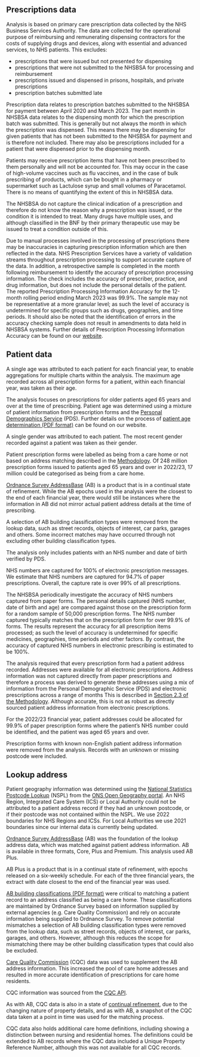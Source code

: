 ## Prescriptions data

Analysis is based on primary care prescription data collected by the NHS Business Services Authority. The data are collected for the operational purpose of reimbursing and remunerating dispensing contractors for the costs of supplying drugs and devices, along with essential and advanced services, to NHS patients. This excludes:
  *	prescriptions that were issued but not presented for dispensing
  *	prescriptions that were not submitted to the NHSBSA for processing and reimbursement
  *	prescriptions issued and dispensed in prisons, hospitals, and private prescriptions
  *	prescription batches submitted late

Prescription data relates to prescription batches submitted to the NHSBSA for payment between April 2020 and March 2023. The part month in NHSBSA data relates to the dispensing month for which the prescription batch was submitted. This is generally but not always the month in which the prescription was dispensed. This means there may be dispensing for given patients that has not been submitted to the NHSBSA for payment and is therefore not included. There may also be prescriptions included for a patient that were dispensed prior to the dispensing month.

Patients may receive prescription items that have not been prescribed to them personally and will not be accounted for. This may occur in the case of high-volume vaccines such as flu vaccines, and in the case of bulk prescribing of products, which can be bought in a pharmacy or supermarket such as Lactulose syrup and small volumes of Paracetamol. There is no means of quantifying the extent of this in NHSBSA data.

The NHSBSA do not capture the clinical indication of a prescription and therefore do not know the reason why a prescription was issued, or the condition it is intended to treat. Many drugs have multiple uses, and although classified in the BNF by their primary therapeutic use may be issued to treat a condition outside of this.

Due to manual processes involved in the processing of prescriptions there may be inaccuracies in capturing prescription information which are then reflected in the data. NHS Prescription Services have a variety of validation streams throughout prescription processing to support accurate capture of the data. In addition, a retrospective sample is completed in the month following reimbursement to identify the accuracy of prescription processing information. The check includes the accuracy of prescriber, practice, and drug information, but does not include the personal details of the patient. The reported Prescription Processing Information Accuracy for the 12-month rolling period ending March 2023 was 99.9%. The sample may not be representative at a more granular level; as such the level of accuracy is undetermined for specific groups such as drugs, geographies, and time periods. It should also be noted that the identification of errors in the accuracy checking sample does not result in amendments to data held in NHSBSA systems. Further details of Prescription Processing Information Accuracy can be found on our [website](https://www.nhsbsa.nhs.uk/pharmacies-gp-practices-and-appliance-contractors/payments-and-pricing/how-we-process-prescriptions).

## Patient data

A single age was attributed to each patient for each financial year, to enable aggregations for multiple charts within the analysis. The maximum age recorded across all prescription forms for a patient, within each financial year, was taken as their age.

The analysis focuses on prescriptions for older patients aged 65 years and over at the time of prescribing. Patient age was determined using a mixture of patient information from prescription forms and the [Personal Demographics Service](https://digital.nhs.uk/services/demographics) (PDS). Further details on the process of [patient age determination (PDF format)](https://www.nhsbsa.nhs.uk/sites/default/files/2018-02/180115%20Age%20Logic%20Summary%20Flow%20Chart%20-%20Revised%20Layout.pdf) can be found on our website.

A single gender was attributed to each patient. The most recent gender recorded against a patient was taken as their gender.

Patient prescription forms were labelled as being from a care home or not based on address matching described in the [Methodology](https://rpubs.com/nhsbsa-data-analytics/methodology). Of 248 million prescription forms issued to patients aged 65 years and over in 2022/23, 17 million could be categorised as being from a care home.

[Ordnance Survey AddressBase](https://www.ordnancesurvey.co.uk/business-government/products/addressbase) (AB) is a product that is in a continual state of refinement. While the AB epochs used in the analysis were the closest to the end of each financial year, there would still be instances where the information in AB did not mirror actual patient address details at the time of prescribing.

A selection of AB building classification types were removed from the lookup data, such as street records, objects of interest, car parks, garages and others. Some incorrect matches may have occurred through not excluding other building classification types.

The analysis only includes patients with an NHS number and date of birth verified by PDS.

NHS numbers are captured for 100% of electronic prescription messages. We estimate that NHS numbers are captured for 94.7% of paper prescriptions. Overall, the capture rate is over 99% of all prescriptions.

The NHSBSA periodically investigate the accuracy of NHS numbers captured from paper forms. The personal details captured (NHS number, date of birth and age) are compared against those on the prescription form for a random sample of 50,000 prescription forms. The NHS number captured typically matches that on the prescription form for over 99.9% of forms. The results represent the accuracy for all prescription items processed; as such the level of accuracy is undetermined for specific medicines, geographies, time periods and other factors. By contrast, the accuracy of captured NHS numbers in electronic prescribing is estimated to be 100%.

The analysis required that every prescription form had a patient address recorded. Addresses were available for all electronic prescriptions. Address information was not captured directly from paper prescriptions and therefore a process was derived to generate these addresses using a mix of information from the Personal Demographic Service (PDS) and electronic prescriptions across a range of months This is described in [Section 2.3 of the Methodology](https://rpubs.com/nhsbsa-data-analytics/methodology). Although accurate, this is not as robust as directly sourced patient address information from electronic prescriptions.

For the 2022/23 financial year, patient addresses could be allocated for 99.9% of paper prescription forms where the patient’s NHS number could be identified, and the patient was aged 65 years and over.

Prescription forms with known non-English patient address information were removed from the analysis. Records with an unknown or missing postcode were included.

## Lookup address

Patient geography information was determined using the [National Statistics Postcode Lookup](https://geoportal.statistics.gov.uk/datasets/9ac0331178b0435e839f62f41cc61c16/about) (NSPL) from the [ONS Open Geography portal](https://geoportal.statistics.gov.uk/). An NHS Region, Integrated Care System (ICS) or Local Authority could not be attributed to a patient address record if they had an unknown postcode, or if their postcode was not contained within the NSPL. We use 2022 boundaries for NHS Regions and ICSs. For Local Authorities we use 2021 boundaries since our internal data is currently being updated. 

[Ordnance Survey AddressBase](https://www.ordnancesurvey.co.uk/business-government/products/addressbase) (AB) was the foundation of the lookup address data, which was matched against patient address information. AB is available in three formats, Core, Plus and Premium. This analysis used AB Plus.

AB Plus is a product that is in a continual state of refinement, with epochs released on a six-weekly schedule. For each of the three financial years, the extract with date closest to the end of the financial year was used.

[AB building classifications (PDF format)](https://www.ordnancesurvey.co.uk/documents/product-support/tech-spec/addressbase-technical-specification.pdf) were critical to matching a patient record to an address classified as being a care home. These classifications are maintained by Ordnance Survey based on information supplied by external agencies (e.g. Care Quality Commission) and rely on accurate information being supplied to Ordnance Survey. To remove potential mismatches a selection of AB building classification types were removed from the lookup data, such as street records, objects of interest, car parks, garages, and others. However, although this reduces the scope for mismatching there may be other building classification types that could also be excluded.

[Care Quality Commission](https://www.cqc.org.uk/) (CQC) data was used to supplement the AB address information. This increased the pool of care home addresses and resulted in more accurate identification of prescriptions for care home residents.

CQC information was sourced from the [CQC API](https://anypoint.mulesoft.com/exchange/portals/care-quality-commission-5/4d36bd23-127d-4acf-8903-ba292ea615d4/cqc-syndication-1/).

As with AB, CQC data is also in a state of [continual refinement](https://www.cqc.org.uk/what-we-do/how-we-use-information/how-we-use-information), due to the changing nature of property details, and as with AB, a snapshot of the CQC data taken at a point in time was used for the matching process.

CQC data also holds additional care home definitions, including showing a distinction between nursing and residential homes. The definitions could be extended to AB records where the CQC data included a Unique Property Reference Number, although this was not available for all CQC records.
